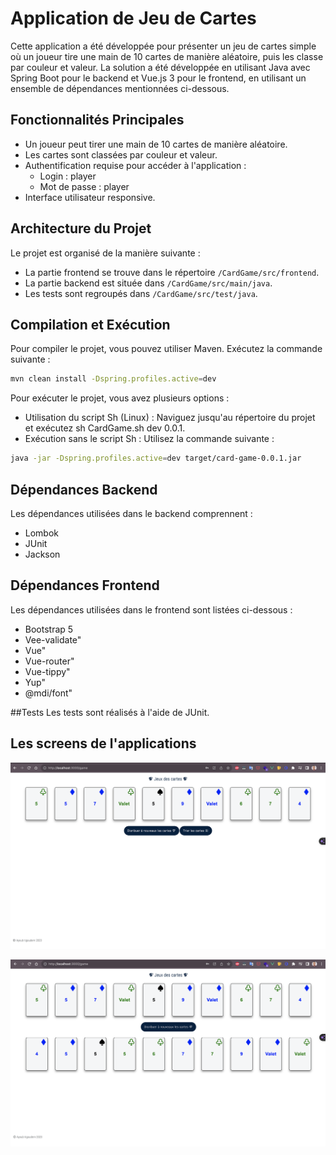 # Application de Jeu de Cartes

Cette application a été développée pour présenter un jeu de cartes simple où un joueur tire une main de 10 cartes de manière aléatoire, puis les classe par couleur et valeur. La solution a été développée en utilisant Java avec Spring Boot pour le backend et Vue.js 3 pour le frontend, en utilisant un ensemble de dépendances mentionnées ci-dessous.

## Fonctionnalités Principales

- Un joueur peut tirer une main de 10 cartes de manière aléatoire.
- Les cartes sont classées par couleur et valeur.
- Authentification requise pour accéder à l'application : 
  - Login : player
  - Mot de passe : player
- Interface utilisateur responsive.

## Architecture du Projet

Le projet est organisé de la manière suivante :

- La partie frontend se trouve dans le répertoire `/CardGame/src/frontend`.
- La partie backend est située dans `/CardGame/src/main/java`.
- Les tests sont regroupés dans `/CardGame/src/test/java`.

## Compilation et Exécution

Pour compiler le projet, vous pouvez utiliser Maven. Exécutez la commande suivante :

```bash
mvn clean install -Dspring.profiles.active=dev
```
Pour exécuter le projet, vous avez plusieurs options :

- Utilisation du script Sh (Linux) : Naviguez jusqu'au répertoire du projet et exécutez sh CardGame.sh dev 0.0.1.
- Exécution sans le script Sh : Utilisez la commande suivante :
 
```bash
java -jar -Dspring.profiles.active=dev target/card-game-0.0.1.jar
```
## Dépendances Backend
Les dépendances utilisées dans le backend comprennent :
- Lombok
- JUnit
- Jackson

## Dépendances Frontend
Les dépendances utilisées dans le frontend sont listées ci-dessous :

- Bootstrap 5
- Vee-validate"
- Vue"
- Vue-router"
- Vue-tippy"
- Yup"
- @mdi/font"

##Tests
Les tests sont réalisés à l'aide de JUnit.


## Les screens de l'applications 
![1Screen](/AppGame.png)


![1Screen](/SecondScreenAppGame.png)